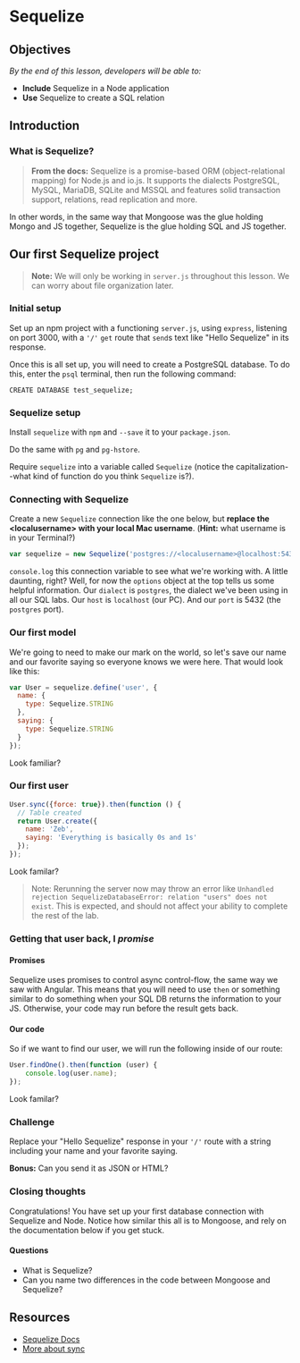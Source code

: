 <!--Actually 9:02 WDI2-->
<!--9:06 WDI3 -->
<!--9:05 5 minutes -->
<!-- WDI6 9:00 -->

# Sequelize

<!--Hook: Think back to Mongoose for a second.  What did we use it for?  Well, as you may have noticed, this whole week we've been using SQL, not MongoDB.  Because of that, we'll need a new tool to set up our models.  Enter Sequelize. -->

## Objectives

*By the end of this lesson, developers will be able to:*

- **Include** Sequelize in a Node application
- **Use** Sequelize to create a SQL relation

## Introduction

### What is Sequelize?

>**From the docs:** Sequelize is a promise-based ORM (object-relational mapping) for Node.js and io.js. It supports the dialects PostgreSQL, MySQL, MariaDB, SQLite and MSSQL and features solid transaction support, relations, read replication and more.

In other words, in the same way that Mongoose was the glue holding Mongo and JS together, Sequelize is the glue holding SQL and JS together.

## Our first Sequelize project

>**Note:** We will only be working in `server.js` throughout this lesson.  We can worry about file organization later.

<!-- Catch-up -->

<!--Actually 9:07 WDI2 when turning over to devs -->

<!--9:09 WDI3 -->
<!--9:10 10 minutes -->

### Initial setup

Set up an npm project with a functioning `server.js`, using `express`, listening on port 3000, with a `'/'` `get` route that `send`s text like "Hello Sequelize" in its response.

Once this is all set up, you will need to create a PostgreSQL database.  To do this, enter the `psql` terminal, then run the following command:

`CREATE DATABASE test_sequelize;`

<!--9:20 WDI3 -->
<!--9:20 5 minutes -->
<!-- WDI6 9:16 -->
### Sequelize setup

Install `sequelize` with `npm` and `--save` it to your `package.json`.

Do the same with `pg` and `pg-hstore`.

Require `sequelize` into a variable called `Sequelize` (notice the capitalization--what kind of function do you think `Sequelize` is?).

<!--Actually 9:33 when finished setup -->

<!--9:26 WDI3 -->
<!--9:25 5 minutes -->

### Connecting with Sequelize

Create a new `Sequelize` connection like the one below, but **replace the \<localusername\> with your local Mac username**.  (**Hint:** what username is in your Terminal?)

```js
var sequelize = new Sequelize('postgres://<localusername>@localhost:5432/test_sequelize');
```

`console.log` this connection variable to see what we're working with.  A little daunting, right?  Well, for now the `options` object at the top tells us some helpful information.  Our `dialect` is `postgres`, the dialect we've been using in all our SQL labs.  Our `host` is `localhost` (our PC).  And our `port` is 5432 (the `postgres` port).

<!--9:34 WDI3 -->
<!-- 9:30 20 minutes -->
<!-- WDI6 9:26 -->
### Our first model

We're going to need to make our mark on the world, so let's save our name and our favorite saying so everyone knows we were here.  That would look like this:

```js
var User = sequelize.define('user', {
  name: {
    type: Sequelize.STRING
  },
  saying: {
    type: Sequelize.STRING
  }
});
```

Look familiar?

<!--Basically like a schema in Mongoose -->
<!--9:43 WDI3 -->

### Our first user

```js
User.sync({force: true}).then(function () {
  // Table created
  return User.create({
    name: 'Zeb',
    saying: 'Everything is basically 0s and 1s'
  });
});
```

Look familar?

<!--Almost exactly the same way we would seed our DB with Mongoose -->

>Note: Rerunning the server now may throw an error like `Unhandled rejection SequelizeDatabaseError: relation "users" does not exist`.  This is expected, and should not affect your ability to complete the rest of the lab.
<!-- WDI6 9:40 -->

### Getting that user back, I *promise*

#### Promises

Sequelize uses promises to control async control-flow, the same way we saw with Angular.  This means that you will need to use `then` or something similar to do something when your SQL DB returns the information to your JS.  Otherwise, your code may run before the result gets back.

#### Our code

So if we want to find our user, we will run the following inside of our route:

```js
User.findOne().then(function (user) {
    console.log(user.name);
});
```

Look familar?

<!--Basically the same way we accessed DB with Mongoose except we're using a promise instead of a callback-->

<!--Actually 9:59 when introing challenge WDI2 -->

<!--9:50 5 minutes -->

### Challenge

<!--9:53 turning over to devs WDI3 -->

Replace your "Hello Sequelize" response in your `'/'` route with a string including your name and your favorite saying.

**Bonus:** Can you send it as JSON or HTML?

<!--10:00 WDI3 -->
<!--9:50 5 minutes -->
<!-- 10:05 WDI6 -->

### Closing thoughts

Congratulations! You have set up your first database connection with Sequelize and Node.  Notice how similar this all is to Mongoose, and rely on the documentation below if you get stuck.

#### Questions

- What is Sequelize?
- Can you name two differences in the code between Mongoose and Sequelize?
<!--Examples include Mongoose we used callbacks, Sequelize uses promises, there aren't really any schemas, we use .define instead of new schema, we have to create the DB in psql and the table with .sync() (booo) -->

<!--10:04 WDI3 -->
<!--Actually 10:15 WDI2-->

## Resources

- [Sequelize Docs](http://docs.sequelizejs.com/en/v3/)
- [More about sync](http://sequelize.readthedocs.io/en/latest/api/sequelize/#sync)
